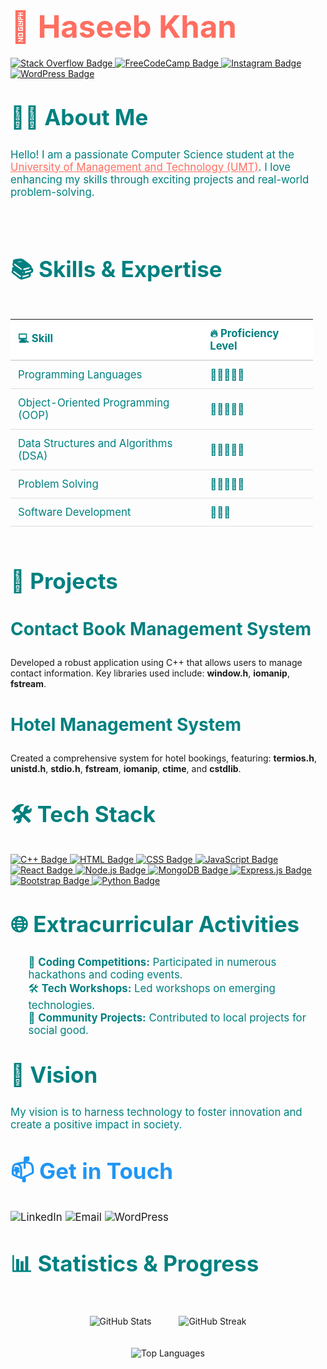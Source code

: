 <h1 align="left" style="font-size: 3.5em; color: #FF6F61; animation: fadeIn 2s; margin-bottom: 20px;">🌟 Haseeb Khan</h1>

<p align="left">
    <a href="https://stackoverflow.com/users/23202579/haseeb-khan?tab=profile" target="_blank">
        <img src="https://img.shields.io/badge/Stack_Overflow-FFA500?style=for-the-badge&logo=stackoverflow" alt="Stack Overflow Badge">
    </a>
    <a href="https://www.freecodecamp.org/Haseeb__Khan" target="_blank">
        <img src="https://img.shields.io/badge/FreeCodeCamp-00BFFF?style=for-the-badge&logo=freecodecamp" alt="FreeCodeCamp Badge">
    </a>
    <a href="https://www.instagram.com/haseebe_khan" target="_blank">
        <img src="https://img.shields.io/badge/Instagram-D32F2F?style=for-the-badge&logo=instagram" alt="Instagram Badge">
    </a>
    <a href="https://wordpress.com/home/haseebullahkhan6.wordpress.com" target="_blank">
        <img src="https://img.shields.io/badge/WordPress-21759B?style=for-the-badge&logo=wordpress" alt="WordPress Badge">
    </a>
</p>

<h2 style="font-size: 2.5em; color: #008080; animation: slideIn 2s; margin-top: 40px;">👨‍🎓 About Me</h2>
<p style="font-size: 1.2em; animation: fadeIn 2s; color: #008080;">
    Hello! I am a passionate Computer Science student at the 
    <a href="https://www.umt.edu.pk" style="color: #FF6F61; text-decoration: underline;">University of Management and Technology (UMT)</a>. 
    I love enhancing my skills through exciting projects and real-world problem-solving.
</p>

<div style="display: flex; justify-content: space-between; margin-top: 40px;">
    <div style="flex: 1; margin-right: 20px;">
        <h2 style="font-size: 2.5em; color: #008080; animation: slideIn 2s;">📚 Skills & Expertise</h2>
        <table align="left" style="width: 100%; border-collapse: collapse; font-size: 1.2em; animation: fadeIn 2s;">
            <thead>
                <tr style="background-color: #FFFFFF;">
                    <th style="padding: 12px; text-align: left; border-bottom: 2px solid #ddd; color: #008080;">💻 Skill</th>
                    <th style="padding: 12px; text-align: left; border-bottom: 2px solid #ddd; color: #008080;">🔥 Proficiency Level</th>
                </tr>
            </thead>
            <tbody>
                <tr>
                    <td style="padding: 12px; border-bottom: 1px solid #ddd; color: #008080;">Programming Languages</td>
                    <td style="padding: 12px; border-bottom: 1px solid #ddd; color: #008080;">🌟🌟🌟🌟🌟</td>
                </tr>
                <tr>
                    <td style="padding: 12px; border-bottom: 1px solid #ddd; color: #008080;">Object-Oriented Programming (OOP)</td>
                    <td style="padding: 12px; border-bottom: 1px solid #ddd; color: #008080;">🌟🌟🌟🌟🌟</td>
                </tr>
                <tr>
                    <td style="padding: 12px; border-bottom: 1px solid #ddd; color: #008080;">Data Structures and Algorithms (DSA)</td>
                    <td style="padding: 12px; border-bottom: 1px solid #ddd; color: #008080;">🌟🌟🌟🌟🌟</td>
                </tr>
                <tr>
                    <td style="padding: 12px; border-bottom: 1px solid #ddd; color: #008080;">Problem Solving</td>
                    <td style="padding: 12px; border-bottom: 1px solid #ddd; color: #008080;">🌟🌟🌟🌟🌟</td>
                </tr>
                <tr>
                    <td style="padding: 12px; border-bottom: 1px solid #ddd; color: #008080;">Software Development</td>
                    <td style="padding: 12px; border-bottom: 1px solid #ddd; color: #008080;">🌟🌟🌟</td>
                </tr>
            </tbody>
        </table>
    </div>
</div>
<div style="flex: 1;">
    <h2 style="font-size: 2.5em; color: #008080; animation: slideIn 2s;">📂 Projects</h2>
    <h3 style="font-size: 2em; color: #008080;">Contact Book Management System</h3>
    <p style="animation: fadeIn 2s;">Developed a robust application using C++ that allows users to manage contact information. Key libraries used include: <strong>window.h</strong>, <strong>iomanip</strong>, <strong>fstream</strong>.</p>
</div>
    <div>
    <h3 style="font-size: 2em; color: #008080;">Hotel Management System</h3>
    <p style="animation: fadeIn 2s;">Created a comprehensive system for hotel bookings, featuring: <strong>termios.h</strong>, <strong>unistd.h</strong>, <strong>stdio.h</strong>, <strong>fstream</strong>, <strong>iomanip</strong>, <strong>ctime</strong>, and <strong>cstdlib</strong>.</p>
</div>

<h2 style="font-size: 2.5em; color: #008080; animation: slideIn 2s; margin-top: 40px;">🛠️ Tech Stack</h2>
<p align="left">
    <a href="#" target="_blank">
        <img src="https://img.shields.io/badge/C%2B%2B-00599C?style=for-the-badge&logo=cplusplus" alt="C++ Badge">
    </a>
    <a href="#" target="_blank">
        <img src="https://img.shields.io/badge/HTML-E34F26?style=for-the-badge&logo=html5" alt="HTML Badge">
    </a>
    <a href="#" target="_blank">
        <img src="https://img.shields.io/badge/CSS-1572B6?style=for-the-badge&logo=css3" alt="CSS Badge">
    </a>
    <a href="#" target="_blank">
        <img src="https://img.shields.io/badge/JavaScript-F7DF1E?style=for-the-badge&logo=javascript" alt="JavaScript Badge">
    </a>
    <a href="#" target="_blank">
        <img src="https://img.shields.io/badge/React-61DAFB?style=for-the-badge&logo=react" alt="React Badge">
    </a>
    <a href="#" target="_blank">
        <img src="https://img.shields.io/badge/Node.js-8CC84B?style=for-the-badge&logo=node.js" alt="Node.js Badge">
    </a>
    <a href="#" target="_blank">
        <img src="https://img.shields.io/badge/MongoDB-47A248?style=for-the-badge&logo=mongodb" alt="MongoDB Badge">
    </a>
    <a href="#" target="_blank">
        <img src="https://img.shields.io/badge/Express.js-404D59?style=for-the-badge&logo=express" alt="Express.js Badge">
    </a>
    <a href="#" target="_blank">
        <img src="https://img.shields.io/badge/Bootstrap-563D7C?style=for-the-badge&logo=bootstrap" alt="Bootstrap Badge">
    </a>
    <a href="#" target="_blank">
        <img src="https://img.shields.io/badge/Python-3776AB?style=for-the-badge&logo=python" alt="Python Badge">
    </a>
</p>

<h2 style="font-size: 2.5em; color: #008080; animation: slideIn 2s; margin-top: 40px;">🌐 Extracurricular Activities</h2>
<ul style="font-size: 1.2em; animation: fadeIn 2s; list-style-type: none; color: #008080;">
    <li>🎯 <strong>Coding Competitions:</strong> Participated in numerous hackathons and coding events.</li>
    <li>🛠️ <strong>Tech Workshops:</strong> Led workshops on emerging technologies.</li>
    <li>🤝 <strong>Community Projects:</strong> Contributed to local projects for social good.</li>
</ul>

<h2 style="font-size: 2.5em; color: #008080; animation: slideIn 2s; margin-top: 40px;">🚀 Vision</h2>
<p style="font-size: 1.2em; animation: fadeIn 2s; color: #008080;">
    My vision is to harness technology to foster innovation and create a positive impact in society.
</p>

<h2 style="font-size: 2.5em; color: #2196F3; animation: slideIn 2s; margin-top: 40px;">📫 Get in Touch</h2>
<p style="font-size: 1.2em; animation: fadeIn 2s;">
    <a href="https://www.linkedin.com/in/haseebkhan" style="text-decoration: none;">
        <img src="https://img.shields.io/badge/LinkedIn-0077B5?style=for-the-badge&logo=linkedin&logoColor=white" alt="LinkedIn">
    </a>
    <a href="mailto:haseebkhanbettani@gmail.com" style="text-decoration: none;">
        <img src="https://img.shields.io/badge/Gmail-D14836?style=for-the-badge&logo=gmail&logoColor=white" alt="Email">
    </a>
    <a href="https://haseebkhan.wordpress.com" style="text-decoration: none;">
        <img src="https://img.shields.io/badge/WordPress-21759B?style=for-the-badge&logo=wordpress&logoColor=white" alt="WordPress">
    </a>
</p>

<h2 style="font-size: 2.5em; color: #008080; animation: slideIn 2s; margin-top: 40px;">📊 Statistics & Progress</h2>
<p align="center">
    <img src="https://github-readme-stats.vercel.app/api?username=Haseeb90302348&show_icons=true&theme=radical" alt="GitHub Stats" style="margin: 20px;"/>
    <img src="https://github-readme-streak-stats.herokuapp.com/?user=Haseeb90302348&theme=radical" alt="GitHub Streak" style="margin: 20px;"/>
</p>
<p align="center">
    <img src="https://github-readme-stats.vercel.app/api/top-langs/?username=Haseeb90302348&layout=compact&theme=radical" alt="Top Languages"/>
</p>
